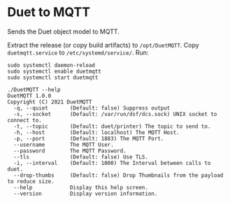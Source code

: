# Duet to MQTT

Sends the Duet object model to MQTT.

Extract the release (or copy build artifacts) to `/opt/DuetMQTT`.
Copy `duetmqtt.service` to `/etc/systemd/service/`. 
Run:
```
sudo systemctl daemon-reload
sudo systemctl enable duetmqtt
sudo systemctl start duetmqtt
```

```
./DuetMQTT --help
DuetMQTT 1.0.0
Copyright (C) 2021 DuetMQTT
  -q, --quiet       (Default: false) Suppress output
  -s, --socket      (Default: /var/run/dsf/dcs.sock) UNIX socket to connect to.
  -t, --topic       (Default: duet/printer) The topic to send to.
  -h, --host        (Default: localhost) The MQTT Host.
  -p, --port        (Default: 1883) The MQTT Port.
  --username        The MQTT User.
  --password        The MQTT Password.
  --tls             (Default: false) Use TLS.
  -i, --interval    (Default: 1000) The Interval between calls to duet.
  --drop-thumbs     (Default: false) Drop Thumbnails from the payload to reduce size.
  --help            Display this help screen.
  --version         Display version information.
```